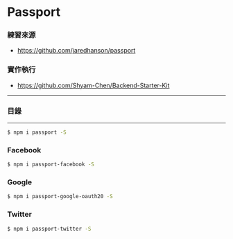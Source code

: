 # Passport

### 練習來源

* https://github.com/jaredhanson/passport

### 實作執行

* https://github.com/Shyam-Chen/Backend-Starter-Kit

***

### 目錄

***

```bash
$ npm i passport -S
```

### Facebook

```bash
$ npm i passport-facebook -S
```

### Google

```bash
$ npm i passport-google-oauth20 -S
```

### Twitter

```bash
$ npm i passport-twitter -S
```
